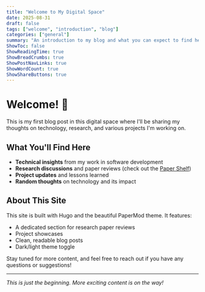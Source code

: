 ```yaml
---
title: "Welcome to My Digital Space"
date: 2025-08-31
draft: false
tags: ["welcome", "introduction", "blog"]
categories: ["general"]
summary: "An introduction to my blog and what you can expect to find here."
ShowToc: false
ShowReadingTime: true
ShowBreadCrumbs: true
ShowPostNavLinks: true
ShowWordCount: true
ShowShareButtons: true
---
```


# Welcome! 👋

This is my first blog post in this digital space where I'll be sharing my thoughts on technology, research, and various projects I'm working on.

## What You'll Find Here

- **Technical insights** from my work in software development
- **Research discussions** and paper reviews (check out the [Paper Shelf](/papershelf/))
- **Project updates** and lessons learned
- **Random thoughts** on technology and its impact

## About This Site

This site is built with Hugo and the beautiful PaperMod theme. It features:

- A dedicated section for research paper reviews
- Project showcases
- Clean, readable blog posts
- Dark/light theme toggle

Stay tuned for more content, and feel free to reach out if you have any questions or suggestions!

---

*This is just the beginning. More exciting content is on the way!*